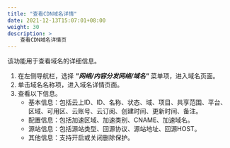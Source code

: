 ```yaml
---
title: "查看CDN域名详情"
date: 2021-12-13T15:07:01+08:00
weight: 30
description: >
    查看CDN域名详情页
---
```


该功能用于查看域名的详细信息。

1. 在左侧导航栏，选择 **_"网络/内容分发网络/域名"_** 菜单项，进入域名页面。
2. 单击域名名称项，进入域名详情页面。
2. 查看以下信息。
    - 基本信息：包括云上ID、ID、名称、状态、域、项目、共享范围、平台、区域、可用区、云账号、云订阅、创建时间、更新时间、备注。
    - 配置信息：包括加速区域、加速类别、CNAME、加速域名。
    - 源站信息：包括源站类型、回源协议、源站地址、回源HOST。
    - 其他信息：支持开启或关闭删除保护。
